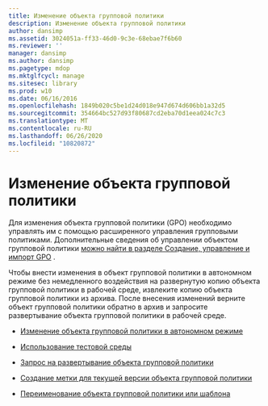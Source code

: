 ```yaml
---
title: Изменение объекта групповой политики
description: Изменение объекта групповой политики
author: dansimp
ms.assetid: 3024051a-ff33-46d0-9c3e-68ebae7f6b60
ms.reviewer: ''
manager: dansimp
ms.author: dansimp
ms.pagetype: mdop
ms.mktglfcycl: manage
ms.sitesec: library
ms.prod: w10
ms.date: 06/16/2016
ms.openlocfilehash: 1849b020c5be1d24d018e947d674d606bb1a32d5
ms.sourcegitcommit: 354664bc527d93f80687cd2eba70d1eea024c7c3
ms.translationtype: MT
ms.contentlocale: ru-RU
ms.lasthandoff: 06/26/2020
ms.locfileid: "10820872"
---
```

# Изменение объекта групповой политики


Для изменения объекта групповой политики (GPO) необходимо управлять им с помощью расширенного управления групповыми политиками. Дополнительные сведения об управлении объектом групповой политики [можно найти в разделе Создание, управление и импорт GPO](creating-controlling-or-importing-a-gpo-agpm30ops.md) .

Чтобы внести изменения в объект групповой политики в автономном режиме без немедленного воздействия на развернутую копию объекта групповой политики в рабочей среде, извлеките копию объекта групповой политики из архива. После внесения изменений верните объект групповой политики обратно в архив и запросите развертывание объекта групповой политики в рабочей среде.

-   [Изменение объекта групповой политики в автономном режиме](edit-a-gpo-offline-agpm30ops.md)

-   [Использование тестовой среды](use-a-test-environment-agpm30ops.md)

-   [Запрос на развертывание объекта групповой политики](request-deployment-of-a-gpo-agpm30ops.md)

-   [Создание метки для текущей версии объекта групповой политики](label-the-current-version-of-a-gpo-agpm30ops.md)

-   [Переименование объекта групповой политики или шаблона](rename-a-gpo-or-template-agpm30ops.md)

 

 





